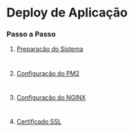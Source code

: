 # Deploy de Aplicação

### Passo a Passo

1. [Preparação do Sistema](config_sistema.md)
#
2. [Configuração do PM2](PM2.md)
#
3. [Configuração do NGINX](NGINX.md)
#
4. [Certificado SSL](certificado_ssl.md)

